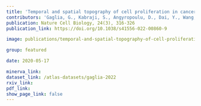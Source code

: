 ```yaml
---
title: 'Temporal and spatial topography of cell proliferation in cancer.'
contributors: 'Gaglia, G., Kabraji, S., Angyropoulu, D., Dai, Y., Wang, S., Bergholz, J., Coy, S., Lin, J.-R., ... Santagata, P. (2022).'
publication: Nature Cell Biology, 24(3), 316-326
publication_link: https://doi.org/10.1038/s41556-022-00860-9

image: publications/temporal-and-spatial-topography-of-cell-proliferation-in-cancer_v2.png

group: featured

date: 2020-05-17

minerva_link:
dataset_link: /atlas-datasets/gaglia-2022
rxiv_link:
pdf_link:
show_page_link: false
---
```

